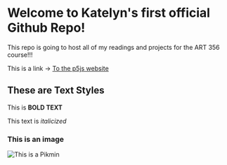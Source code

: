 # Welcome to Katelyn's first official Github Repo! 

This repo is going to host all of my readings and projects for the ART 356 course!!! 

This is a link -> [To the p5js website](https://p5js.org/)

## These are Text Styles

This is **BOLD TEXT**

This text is *italicized*

### This is an image

![This is a Pikmin](https://m.media-amazon.com/images/I/51on0y3AIDL._UF894,1000_QL80_.jpg)
